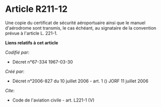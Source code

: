 # Article R211-12

Une copie du certificat de sécurité aéroportuaire ainsi que le manuel d'aérodrome sont transmis, le cas échéant, au
signataire de la convention prévue à l'article L. 221-1.

**Liens relatifs à cet article**

_Codifié par_:

  - Décret n°67-334 1967-03-30

_Créé par_:

  - Décret n°2006-827 du 10 juillet 2006 - art. 1 () JORF 11 juillet 2006

_Cite_:

  - Code de l'aviation civile - art. L221-1 (V)
